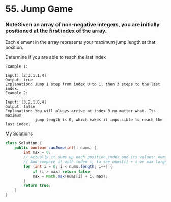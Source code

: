 # 55. Jump Game

### NoteGiven an array of non-negative integers, you are initially positioned at the first index of the array.

Each element in the array represents your maximum jump length at that position.

Determine if you are able to reach the last index
```
Example 1:

Input: [2,3,1,1,4]
Output: true
Explanation: Jump 1 step from index 0 to 1, then 3 steps to the last index.
Example 2:

Input: [3,2,1,0,4]
Output: false
Explanation: You will always arrive at index 3 no matter what. Its maximum
             jump length is 0, which makes it impossible to reach the last index.
```


My Solutions
```java
class Solution {
    public boolean canJump(int[] nums) {
        int max = 0;
		// Actually it sums up each position index and its values: nums[i] + i or max.
		// And compare it with index i, to see nums[i] + i or max larger than index i or not.
        for (int i = 0; i < nums.length; i++) {
            if (i > max) return false;
            max = Math.max(nums[i] + i, max);
        }
        return true;
    }
}
```
